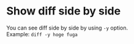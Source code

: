 # Show diff side by side  
You can see diff side by side by using `-y` option.  
Example: `diff -y hoge fuga`  
